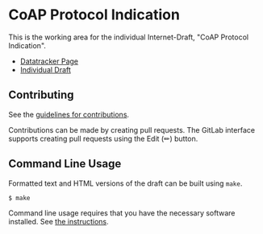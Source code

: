 # CoAP Protocol Indication

This is the working area for the individual Internet-Draft, "CoAP Protocol Indication".

* [Datatracker Page](https://datatracker.ietf.org/doc/draft-amsuess-core-transport-indication)
* [Individual Draft](https://datatracker.ietf.org/doc/html/draft-amsuess-core-transport-indication)


## Contributing

See the
[guidelines for contributions](https://gitlab.com/chrysn/transport-indication/-/blob/master/CONTRIBUTING.md).

Contributions can be made by creating pull requests.
The GitLab interface supports creating pull requests using the Edit (✏) button.


## Command Line Usage

Formatted text and HTML versions of the draft can be built using `make`.

```sh
$ make
```

Command line usage requires that you have the necessary software installed.  See
[the instructions](https://github.com/martinthomson/i-d-template/blob/main/doc/SETUP.md).

